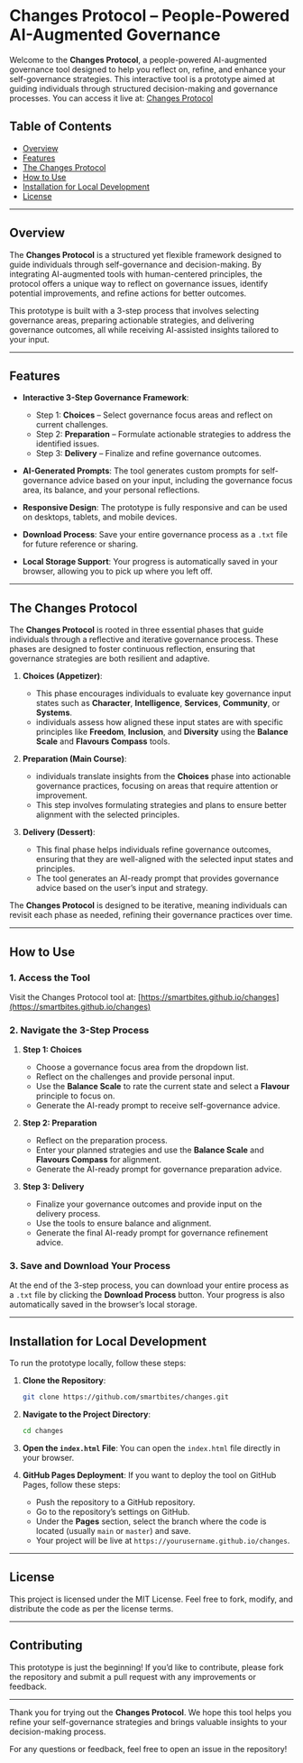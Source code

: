 
# Changes Protocol – People-Powered AI-Augmented Governance

Welcome to the **Changes Protocol**, a people-powered AI-augmented governance tool designed to help you reflect on, refine, and enhance your self-governance strategies. This interactive tool is a prototype aimed at guiding individuals through structured decision-making and governance processes. You can access it live at: [Changes Protocol](https://smartbites.github.io/changes)

## Table of Contents
- [Overview](#overview)
- [Features](#features)
- [The Changes Protocol](#the-changes-protocol)
- [How to Use](#how-to-use)
- [Installation for Local Development](#installation-for-local-development)
- [License](#license)

---

## Overview

The **Changes Protocol** is a structured yet flexible framework designed to guide individuals through self-governance and decision-making. By integrating AI-augmented tools with human-centered principles, the protocol offers a unique way to reflect on governance issues, identify potential improvements, and refine actions for better outcomes.

This prototype is built with a 3-step process that involves selecting governance areas, preparing actionable strategies, and delivering governance outcomes, all while receiving AI-assisted insights tailored to your input.

---

## Features

- **Interactive 3-Step Governance Framework**:
  - Step 1: **Choices** – Select governance focus areas and reflect on current challenges.
  - Step 2: **Preparation** – Formulate actionable strategies to address the identified issues.
  - Step 3: **Delivery** – Finalize and refine governance outcomes.

- **AI-Generated Prompts**: 
  The tool generates custom prompts for self-governance advice based on your input, including the governance focus area, its balance, and your personal reflections.

- **Responsive Design**: 
  The prototype is fully responsive and can be used on desktops, tablets, and mobile devices.

- **Download Process**: 
  Save your entire governance process as a `.txt` file for future reference or sharing.

- **Local Storage Support**: 
  Your progress is automatically saved in your browser, allowing you to pick up where you left off.

---

## The Changes Protocol

The **Changes Protocol** is rooted in three essential phases that guide individuals through a reflective and iterative governance process. These phases are designed to foster continuous reflection, ensuring that governance strategies are both resilient and adaptive.

1. **Choices (Appetizer)**: 
   - This phase encourages individuals to evaluate key governance input states such as **Character**, **Intelligence**, **Services**, **Community**, or **Systems**.
   - individuals assess how aligned these input states are with specific principles like **Freedom**, **Inclusion**, and **Diversity** using the **Balance Scale** and **Flavours Compass** tools.

2. **Preparation (Main Course)**: 
   - individuals translate insights from the **Choices** phase into actionable governance practices, focusing on areas that require attention or improvement.
   - This step involves formulating strategies and plans to ensure better alignment with the selected principles.

3. **Delivery (Dessert)**: 
   - This final phase helps individuals refine governance outcomes, ensuring that they are well-aligned with the selected input states and principles.
   - The tool generates an AI-ready prompt that provides governance advice based on the user’s input and strategy.

The **Changes Protocol** is designed to be iterative, meaning individuals can revisit each phase as needed, refining their governance practices over time.

---

## How to Use

### 1. Access the Tool

Visit the Changes Protocol tool at: [https://smartbites.github.io/changes](https://smartbites.github.io/changes)

### 2. Navigate the 3-Step Process

1. **Step 1: Choices**
   - Choose a governance focus area from the dropdown list.
   - Reflect on the challenges and provide personal input.
   - Use the **Balance Scale** to rate the current state and select a **Flavour** principle to focus on.
   - Generate the AI-ready prompt to receive self-governance advice.

2. **Step 2: Preparation**
   - Reflect on the preparation process.
   - Enter your planned strategies and use the **Balance Scale** and **Flavours Compass** for alignment.
   - Generate the AI-ready prompt for governance preparation advice.

3. **Step 3: Delivery**
   - Finalize your governance outcomes and provide input on the delivery process.
   - Use the tools to ensure balance and alignment.
   - Generate the final AI-ready prompt for governance refinement advice.

### 3. Save and Download Your Process
At the end of the 3-step process, you can download your entire process as a `.txt` file by clicking the **Download Process** button. Your progress is also automatically saved in the browser’s local storage.

---

## Installation for Local Development

To run the prototype locally, follow these steps:

1. **Clone the Repository**:
   ```bash
   git clone https://github.com/smartbites/changes.git
   ```

2. **Navigate to the Project Directory**:
   ```bash
   cd changes
   ```

3. **Open the `index.html` File**:
   You can open the `index.html` file directly in your browser.

4. **GitHub Pages Deployment**:
   If you want to deploy the tool on GitHub Pages, follow these steps:
   - Push the repository to a GitHub repository.
   - Go to the repository’s settings on GitHub.
   - Under the **Pages** section, select the branch where the code is located (usually `main` or `master`) and save.
   - Your project will be live at `https://yourusername.github.io/changes`.

---

## License

This project is licensed under the MIT License. Feel free to fork, modify, and distribute the code as per the license terms.

---

## Contributing

This prototype is just the beginning! If you’d like to contribute, please fork the repository and submit a pull request with any improvements or feedback.

---

Thank you for trying out the **Changes Protocol**. We hope this tool helps you refine your self-governance strategies and brings valuable insights to your decision-making process.

For any questions or feedback, feel free to open an issue in the repository!
